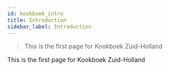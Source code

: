 ```yaml
---
id: kookboek_intro
title: Introduction
sidebar_label: Introduction
---
```


>This is the first page for Kookboek Zuid-Holland

This is the first page for Kookboek Zuid-Holland